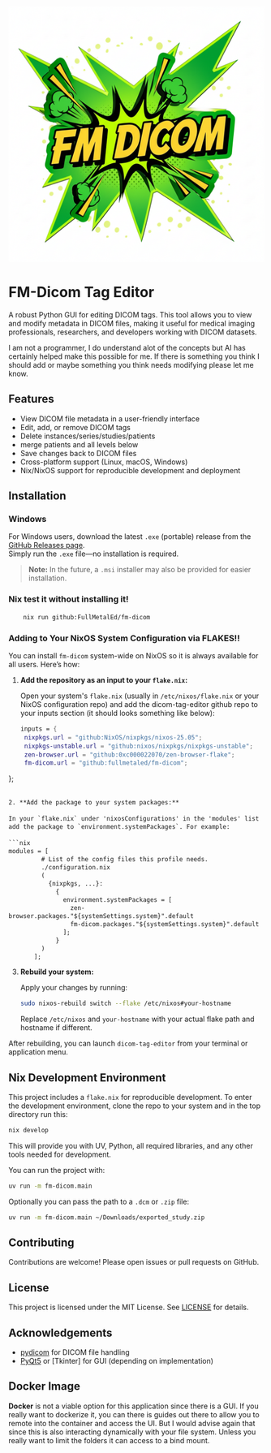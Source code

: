 ![FM-DICOM Logo](fm_dicom/fm-dicom.png)
# FM-Dicom Tag Editor

A robust Python GUI for editing DICOM tags. This tool allows you to view and modify metadata in DICOM files, making it useful for medical imaging professionals, researchers, and developers working with DICOM datasets.

I am not a programmer, I do understand alot of the concepts but AI has certainly helped make this possible for me.
If there is something you think I should add  or maybe something you think needs modifying please let me know.



## Features

- View DICOM file metadata in a user-friendly interface
- Edit, add, or remove DICOM tags
- Delete instances/series/studies/patients
- merge patients and all levels below
- Save changes back to DICOM files
- Cross-platform support (Linux, macOS, Windows)
- Nix/NixOS support for reproducible development and deployment

## Installation

### Windows

For Windows users, download the latest `.exe` (portable) release from the [GitHub Releases page](https://github.com/yourusername/dicom-tag-editor/releases).  
Simply run the `.exe` file—no installation is required.

> **Note:** In the future, a `.msi` installer may also be provided for easier installation.

### Nix test it without installing it!

```bash
    nix run github:FullMetalEd/fm-dicom
```

### Adding to Your NixOS System Configuration via FLAKES!!

You can install `fm-dicom` system-wide on NixOS so it is always available for all users. Here’s how:

1. **Add the repository as an input to your `flake.nix`:**

   Open your system's `flake.nix` (usually in `/etc/nixos/flake.nix` or your NixOS configuration repo) and add the dicom-tag-editor github repo to your inputs section (it should looks something like below):

   ```nix
   inputs = {
    nixpkgs.url = "github:NixOS/nixpkgs/nixos-25.05";
    nixpkgs-unstable.url = "github:nixos/nixpkgs/nixpkgs-unstable";
    zen-browser.url = "github:0xc000022070/zen-browser-flake";
    fm-dicom.url = "github:fullmetaled/fm-dicom";
};
   ```

2. **Add the package to your system packages:**

   In your `flake.nix` under 'nixosConfigurations' in the 'modules' list add the package to `environment.systemPackages`. For example:

   ```nix
   modules = [
            # List of the config files this profile needs.
            ./configuration.nix
            (
              {nixpkgs, ...}:
                {
                  environment.systemPackages = [
                    zen-browser.packages."${systemSettings.system}".default
                    fm-dicom.packages."${systemSettings.system}".default
                  ];
                }
            )
          ];
   ```


3. **Rebuild your system:**

   Apply your changes by running:

   ```sh
   sudo nixos-rebuild switch --flake /etc/nixos#your-hostname
   ```

   Replace `/etc/nixos` and `your-hostname` with your actual flake path and hostname if different.

After rebuilding, you can launch `dicom-tag-editor` from your terminal or application menu.

## Nix Development Environment

This project includes a `flake.nix` for reproducible development. To enter the development environment, clone the repo to your system and in the top directory run this:

```sh
nix develop
```

This will provide you with UV, Python, all required libraries, and any other tools needed for development.

You can run the project with:

```bash
uv run -m fm-dicom.main 
```
Optionally you can pass the path to a ```.dcm``` or ```.zip``` file:
```bash
uv run -m fm-dicom.main ~/Downloads/exported_study.zip
```

## Contributing

Contributions are welcome! Please open issues or pull requests on GitHub.

## License

This project is licensed under the MIT License. See [LICENSE](LICENSE) for details.

## Acknowledgements

- [pydicom](https://github.com/pydicom/pydicom) for DICOM file handling
- [PyQt5](https://riverbankcomputing.com/software/pyqt/intro) or [Tkinter] for GUI (depending on implementation)


## Docker Image

**Docker** is not a viable option for this application since there is a GUI. If you really want to dockerize it, you can there is guides out there to allow you to remote  into the container and access the UI. But I would advise again that since this is also interacting dynamically with your file system. Unless you really want to limit the folders it can access to a bind mount.
